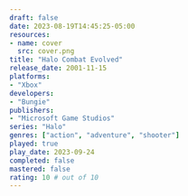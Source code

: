 ```yaml
---
draft: false
date: 2023-08-19T14:45:25-05:00
resources:
- name: cover
  src: cover.png
title: "Halo Combat Evolved"
release_date: 2001-11-15
platforms:
- "Xbox"
developers: 
- "Bungie"
publishers:
- "Microsoft Game Studios"
series: "Halo"
genres: ["action", "adventure", "shooter"]
played: true
play_date: 2023-09-24
completed: false
mastered: false
rating: 10 # out of 10
---
```


